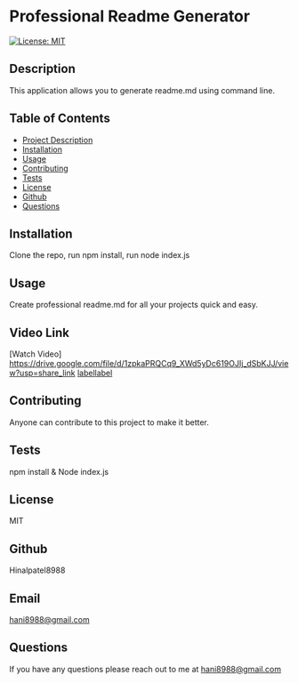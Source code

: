 
  
  # Professional Readme Generator

  [![License: MIT](https://img.shields.io/badge/License-MIT-yellow.svg)](https://opensource.org/licenses/MIT)

  ## Description

  This application allows you to generate readme.md using command line.

  ## Table of Contents

- [Project Description](#description)
- [Installation](#installation)
- [Usage](#usage)
- [Contributing](#contribution)
- [Tests](#tests)
- [License](#license)
- [Github](#github)
- [Questions](#questions)

## Installation

Clone the repo, run npm install, run node index.js

## Usage

Create professional readme.md for all your projects quick and easy.

## Video Link 
[Watch Video] https://drive.google.com/file/d/1zpkaPRQCq9_XWd5yDc619OJIj_dSbKJJ/view?usp=share_link
[label](assets/Walkthrough%20Video.mp4)[label](assets/Readme.webm)

## Contributing
Anyone can contribute to this project to make it better.

## Tests

npm install & Node index.js

## License

MIT

## Github

Hinalpatel8988

## Email

hani8988@gmail.com

## Questions

If you have any questions please reach out to me at hani8988@gmail.com

